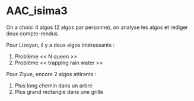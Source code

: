 # AAC_isima3
On a choisi 4 algos (2 algos par personne), on analyse les algos et rediger deux compte-rendus


Pour Lizeyan, il y a deux algos intéressants : 
1. Problème << N queen >>
2. Problème << trapping rain water >>

Pour Ziyue, encore 2 algos attirants : 
1. Plus long chemin dans un arbre
2. Plus grand rectangle dans une grille
